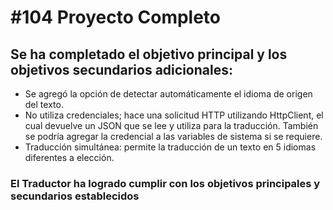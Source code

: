 # #104 Proyecto Completo

## Se ha completado el objetivo principal y los objetivos secundarios adicionales:

+ Se agregó la opción de detectar automáticamente el idioma de origen del texto.
+ No utiliza credenciales; hace una solicitud HTTP utilizando HttpClient, el cual devuelve un JSON que se lee y utiliza para la traducción. También se podría agregar la credencial a las variables de sistema si se requiere.
+ Traducción simultánea: permite la traducción de un texto en 5 idiomas diferentes a elección.
### El Traductor ha logrado cumplir con los objetivos principales y secundarios establecidos
